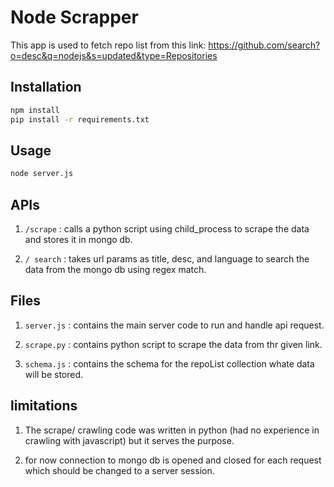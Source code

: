 # Node Scrapper

This app is used to fetch repo list from this link: https://github.com/search?o=desc&q=nodejs&s=updated&type=Repositories

## Installation

```bash
npm install
pip install -r requirements.txt
```

## Usage

```bash
node server.js
```

## APIs

1) `/scrape` : calls a python script using child_process to scrape the data and stores it in mongo db.

2) `/ search` : takes url params as title, desc, and language to search the data from the mongo db using regex match.

## Files

1) `server.js` : contains the main server code to run and handle api request.

2) `scrape.py` : contains python script to scrape the data from thr given link.

3) `schema.js` : contains the schema for the repoList collection whate data will be stored.

## limitations

1) The scrape/ crawling code was written in python (had no experience in crawling with javascript) but it serves the purpose.

2) for now connection to mongo db is opened and closed for each request which should be changed to a server session.
